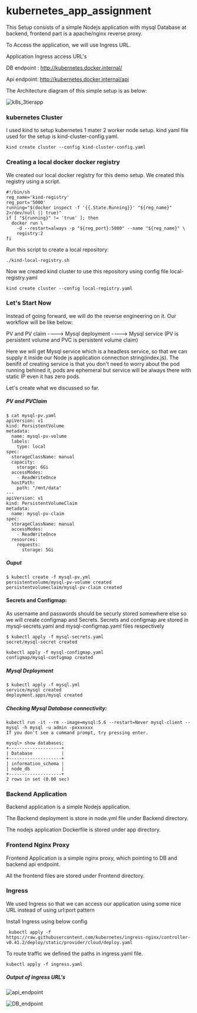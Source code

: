 # kubernetes_app_assignment

This Setup consists of a simple Nodejs application with mysql Database at backend, frontend part is a apache/nginx reverse proxy.

To Access the application, we will use Ingress URL. 

Application Ingress access URL's

DB endpoint : http://kubernetes.docker.internal/

Api endpoint: http://kubernetes.docker.internal/api

The Architecture diagram of this simple setup is as below:

![k8s_3tierapp](https://user-images.githubusercontent.com/44415163/124588869-ef771c80-de76-11eb-9135-2f15bd382e3a.png)


### kubernetes Cluster

I used kind to setup kubernetes 1 mater 2 worker node setup. kind yaml file used for the setup is kind-cluster-config.yaml.

```
kind create cluster --config kind-cluster-config.yaml
```

### Creating a local docker docker registry

We created our local docker registry for this demo setup. We created this registry using a script.

```
#!/bin/sh
reg_name='kind-registry'
reg_port='5000'
running="$(docker inspect -f '{{.State.Running}}' "${reg_name}" 2>/dev/null || true)"
if [ "${running}" != 'true' ]; then
  docker run \
    -d --restart=always -p "${reg_port}:5000" --name "${reg_name}" \
    registry:2
fi
```

Run this script to create a local repository:

```
./kind-local-registry.sh
```
 Now we created kind cluster to use this repository using config file local-registry.yaml
 
 ```
 kind create cluster --config local-registry.yaml
 ```
 
 
### Let's Start Now

Instead of going forward, we will do the reverse engineering on it. Our workflow will be like below:

PV and PV claim ----> Mysql deployment ----> Mysql service (PV is persistent volume and PVC is persistent volume claim)

Here we will get Mysql service which is a headless service, so that we can supply it inside our Node js application connection string(index.js). The benifit of creating service is that you don't need to worry about the pod running behined it, pods are ephemeral but service will be always there with static IP even it has zero pods.

Let's create what we discussed so far.

##### PV and PVClaim

```
$ cat mysql-pv.yaml
apiVersion: v1
kind: PersistentVolume
metadata:
  name: mysql-pv-volume
  labels:
    type: local
spec:
  storageClassName: manual
  capacity:
    storage: 6Gi
  accessModes:
    - ReadWriteOnce
  hostPath:
    path: "/mnt/data"
---
apiVersion: v1
kind: PersistentVolumeClaim
metadata:
  name: mysql-pv-claim
spec:
  storageClassName: manual
  accessModes:
    - ReadWriteOnce
  resources:
    requests:
      storage: 5Gi
```

##### Ouput

```
$ kubectl create -f mysql-pv.yml
persistentvolume/mysql-pv-volume created
persistentvolumeclaim/mysql-pv-claim created
``` 

#### Secrets and Configmap:

As username and passwords should be securly stored somewhere else so we will create configmap and Secrets.
Secrets and configmap are stored in mysql-secrets.yaml and mysql-configmap.yaml files respectively

```
$ kubectl apply -f mysql-secrets.yaml
secret/mysql-secret created
```

```
kubectl apply -f mysql-configmap.yaml
configmap/mysql-configmap created
```

##### Mysql Deployment

```
$ kubectl apply -f mysql.yml
service/mysql created
deployment.apps/mysql created
```

##### Checking Mysql Database connectivity:

```
kubectl run -it --rm --image=mysql:5.6 --restart=Never mysql-client -- mysql -h mysql -u admin -pxxxxxxx
If you don't see a command prompt, try pressing enter.

mysql> show databases;
+--------------------+
| Database           |
+--------------------+
| information_schema |
| node_db            |
+--------------------+
2 rows in set (0.00 sec)
```


### Backend Application

Backend application is a simple Nodejs application.

The Backend deployment is store in node.yml file under Backend directory.

The nodejs application Dockerfile is stored under app directory.


### Frontend Nginx Proxy

Frontend Application is a simple nginx proxy, which pointing to DB and backend api endpoint.

All the frontend files are stored under Frontend directory.

### Ingress

We used Ingress so that we can access our application using some nice URL instead of using url:port pattern

Install Ingress using below config
```
 kubectl apply -f https://raw.githubusercontent.com/kubernetes/ingress-nginx/controller-v0.41.2/deploy/static/provider/cloud/deploy.yaml
```

To route traffic we defined the paths in ingress.yaml file. 

```
kubectl apply -f ingress.yaml
```

##### Output of ingress URL's

![api_endpoint](https://user-images.githubusercontent.com/44415163/124577583-0748a380-de6b-11eb-99d6-3a7274164d80.PNG)

![DB_endpoint](https://user-images.githubusercontent.com/44415163/124577609-0dd71b00-de6b-11eb-8646-f152864fddbc.PNG)

